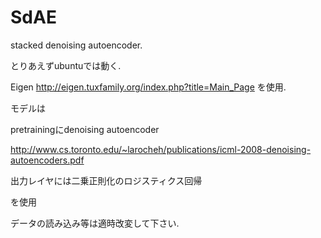 SdAE
====

stacked denoising autoencoder.

とりあえずubuntuでは動く.

Eigen http://eigen.tuxfamily.org/index.php?title=Main_Page を使用.


モデルは

pretrainingにdenoising autoencoder

http://www.cs.toronto.edu/~larocheh/publications/icml-2008-denoising-autoencoders.pdf

出力レイヤには二乗正則化のロジスティクス回帰

を使用


データの読み込み等は適時改変して下さい.
